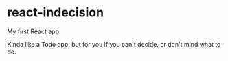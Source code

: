 # react-indecision

My first React app.

Kinda like a Todo app, but for you if you can't decide, or don't mind what to do.
